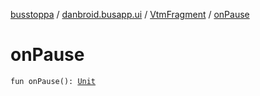 [busstoppa](../../index.md) / [danbroid.busapp.ui](../index.md) / [VtmFragment](index.md) / [onPause](./on-pause.md)

# onPause

`fun onPause(): `[`Unit`](https://kotlinlang.org/api/latest/jvm/stdlib/kotlin/-unit/index.html)